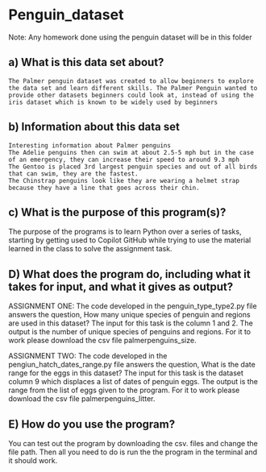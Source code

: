 # Penguin_dataset
Note:
  Any homework done using the penguin dataset will be in this folder 

## a) What is this data set about?
	The Palmer penguin dataset was created to allow beginners to explore the data set and learn different skills. The Palmer Penguin wanted to provide other datasets beginners could look at, instead of using the iris dataset which is known to be widely used by beginners 

## b) Information about this data set                                                                                                                                                      
	Interesting information about Palmer penguins 
	The Adelie penguins then can swim at about 2.5-5 mph but in the case of an emergency, they can increase their speed to around 9.3 mph 
	The Gentoo is placed 3rd largest penguin species and out of all birds that can swim, they are the fastest. 
	The Chinstrap penguins look like they are wearing a helmet strap because they have a line that goes across their chin. 

## c) What is the purpose of this program(s)?
The purpose of the programs is to learn Python over a series of tasks, starting by getting used to Copilot GitHub while trying to use the material learned in the class to solve the assignment task. 

## D) What does the program do, including what it takes for input, and what it gives as output?
ASSIGNMENT ONE: The code developed in the penguin_type_type2.py file answers the question, How many unique species of penguin and regions are used in this dataset? The input for this task is the column 1 and 2. The output is the number of unique species of penguins and regions. For it to work please download the csv file palmerpenguins_size. 

ASSIGNMENT TWO: The code developed in the pengiun_hatch_dates_range.py file answers the question, What is the date range for the eggs in this dataset? The input for this task is the dataset column 9 which displaces a list of dates of penguin eggs. The output is the range from the list of eggs given to the program. For it to work please download the csv file palmerpenguins_litter. 

## E) How do you use the program?
You can test out the program by downloading the csv. files and change the file path. Then all you need to do is run the the program in the terminal and it should work. 

